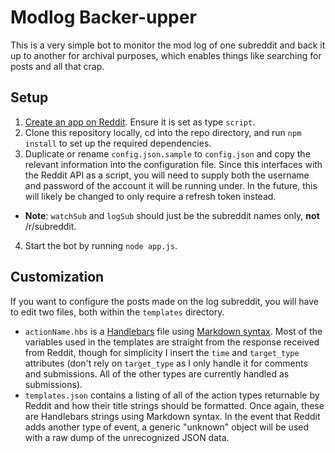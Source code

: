 Modlog Backer-upper
===================

This is a very simple bot to monitor the mod log of one subreddit and back it up to another for archival purposes, which enables things like searching for posts and all that crap. 

Setup
-----

1. [Create an app on Reddit](https://www.reddit.com/prefs/apps/). Ensure it is set as type `script`. 
2. Clone this repository locally, cd into the repo directory, and run `npm install` to set up the required dependencies.
3. Duplicate or rename `config.json.sample` to `config.json` and copy the relevant information into the configuration file. Since this interfaces with the Reddit API as a script, you will need to supply both the username and password of the account it will be running under. In the future, this will likely be changed to only require a refresh token instead.
  * **Note**: `watchSub` and `logSub` should just be the subreddit names only, **not** /r/subreddit. 
4. Start the bot by running `node app.js`. 

Customization
-------------

If you want to configure the posts made on the log subreddit, you will have to edit two files, both within the `templates` directory.

* `actionName.hbs` is a [Handlebars](https://github.com/wycats/handlebars.js) file using [Markdown syntax](https://daringfireball.net/projects/markdown/syntax). Most of the variables used in the templates are straight from the response received from Reddit, though for simplicity I insert the `time` and `target_type` attributes (don't rely on `target_type` as I only handle it for comments and submissions. All of the other types are currently handled as submissions).
* `templates.json` contains a listing of all of the action types returnable by Reddit and how their title strings should be formatted. Once again, these are Handlebars strings using Markdown syntax. In the event that Reddit adds another type of event, a generic "unknown" object will be used with a raw dump of the unrecognized JSON data. 
